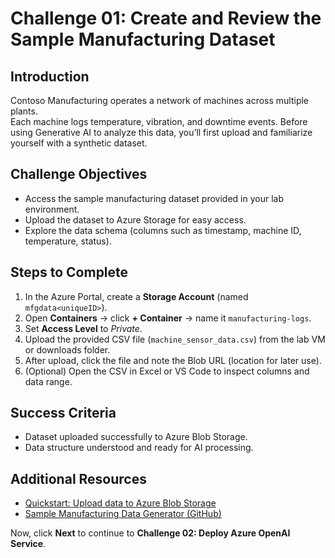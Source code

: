 # Challenge 01: Create and Review the Sample Manufacturing Dataset

## Introduction
Contoso Manufacturing operates a network of machines across multiple plants.  
Each machine logs temperature, vibration, and downtime events. Before using Generative AI to analyze this data, you’ll first upload and familiarize yourself with a synthetic dataset.

## Challenge Objectives
- Access the sample manufacturing dataset provided in your lab environment.  
- Upload the dataset to Azure Storage for easy access.  
- Explore the data schema (columns such as timestamp, machine ID, temperature, status).

## Steps to Complete
1. In the Azure Portal, create a **Storage Account** (named `mfgdata<uniqueID>`).  
2. Open **Containers** → click **+ Container** → name it `manufacturing-logs`.  
3. Set **Access Level** to *Private*.  
4. Upload the provided CSV file (`machine_sensor_data.csv`) from the lab VM or downloads folder.  
5. After upload, click the file and note the Blob URL (location for later use).  
6. (Optional) Open the CSV in Excel or VS Code to inspect columns and data range.

## Success Criteria
- Dataset uploaded successfully to Azure Blob Storage.  
- Data structure understood and ready for AI processing.

## Additional Resources
- [Quickstart: Upload data to Azure Blob Storage](https://learn.microsoft.com/azure/storage/blobs/storage-quickstart-blobs-portal)
- [Sample Manufacturing Data Generator (GitHub)](https://github.com/Azure-Samples)

Now, click **Next** to continue to **Challenge 02: Deploy Azure OpenAI Service**.
